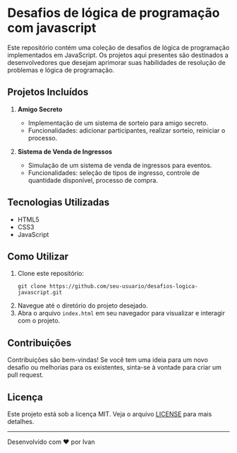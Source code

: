 ﻿# Desafios de lógica de programação com javascript


Este repositório contém uma coleção de desafios de lógica de programação implementados em JavaScript. Os projetos aqui presentes são destinados a desenvolvedores que desejam aprimorar suas habilidades de resolução de problemas e lógica de programação.

## Projetos Incluídos

1. **Amigo Secreto**
   - Implementação de um sistema de sorteio para amigo secreto.
   - Funcionalidades: adicionar participantes, realizar sorteio, reiniciar o processo.

2. **Sistema de Venda de Ingressos**
   - Simulação de um sistema de venda de ingressos para eventos.
   - Funcionalidades: seleção de tipos de ingresso, controle de quantidade disponível, processo de compra.

## Tecnologias Utilizadas

- HTML5
- CSS3
- JavaScript

## Como Utilizar

1. Clone este repositório:
   ```
   git clone https://github.com/seu-usuario/desafios-logica-javascript.git
   ```
2. Navegue até o diretório do projeto desejado.
3. Abra o arquivo `index.html` em seu navegador para visualizar e interagir com o projeto.

## Contribuições

Contribuições são bem-vindas! Se você tem uma ideia para um novo desafio ou melhorias para os existentes, sinta-se à vontade para criar um pull request.

## Licença

Este projeto está sob a licença MIT. Veja o arquivo [LICENSE](LICENSE) para mais detalhes.

---

Desenvolvido com ❤️ por Ivan
